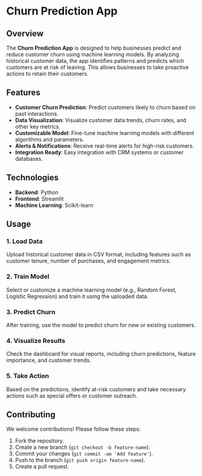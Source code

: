 # Churn Prediction App

## Overview
The **Churn Prediction App** is designed to help businesses predict and reduce customer churn using machine learning models. By analyzing historical customer data, the app identifies patterns and predicts which customers are at risk of leaving. This allows businesses to take proactive actions to retain their customers.

## Features
- **Customer Churn Prediction**: Predict customers likely to churn based on past interactions.
- **Data Visualization**: Visualize customer data trends, churn rates, and other key metrics.
- **Customizable Model**: Fine-tune machine learning models with different algorithms and parameters.
- **Alerts & Notifications**: Receive real-time alerts for high-risk customers.
- **Integration Ready**: Easy integration with CRM systems or customer databases.

## Technologies
- **Backend**: Python
- **Frontend**: Streamlit
- **Machine Learning**: Scikit-learn



## Usage

### 1. Load Data
Upload historical customer data in CSV format, including features such as customer tenure, number of purchases, and engagement metrics.

### 2. Train Model
Select or customize a machine learning model (e.g., Random Forest, Logistic Regression) and train it using the uploaded data.

### 3. Predict Churn
After training, use the model to predict churn for new or existing customers.

### 4. Visualize Results
Check the dashboard for visual reports, including churn predictions, feature importance, and customer trends.

### 5. Take Action
Based on the predictions, identify at-risk customers and take necessary actions such as special offers or customer outreach.

## Contributing
We welcome contributions! Please follow these steps:

1. Fork the repository.
2. Create a new branch (`git checkout -b feature-name`).
3. Commit your changes (`git commit -am 'Add feature'`).
4. Push to the branch (`git push origin feature-name`).
5. Create a pull request.



